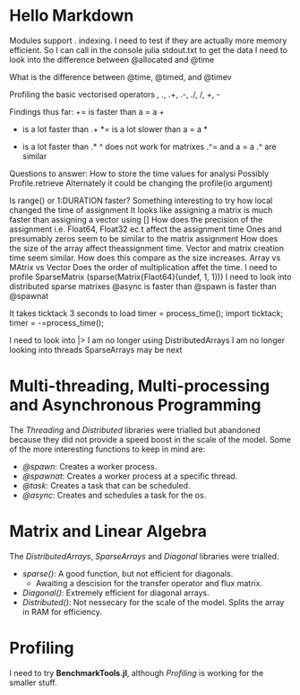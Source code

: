 # Hello Markdown
Modules support . indexing. I need to test if they are actually more memory efficient.
So I can call in the console julia <Profile Baselines.jl> stdout.txt to get the data 
I need to look into the difference between @allocated and @time

What is the difference between @time, @timed, and @timev

Profiling the basic vectorised operators
*, .*, .+, .-, ./, /, +, -

Findings thus far:
+= is faster than a = a + 
+ is a lot faster than .+
*= is a lot slower than a = a *
* is a lot faster than .*
^ does not work for matrixes 
.^= and a = a .^ are similar

Questions to answer:
How to store the time values for analysi
    Possibly Profile.retrieve
    Alternately it could be changing the profile(io argument)

Is range() or 1:DURATION faster?
Something interesting to try how local changed the time of assignment
It looks like assigning a matrix is much faster than assigning a vector using []
How does the precision of the assignment i.e. Float64, Float32 ec.t affect the assignment time
Ones and presumably zeros seem to be similar to the matrix assignment
How does the size of the array affect theassignment time.
Vector and matrix creation time seem similar.
How does this compare as the size increases.
Array vs MAtrix vs Vector 
Does the order of multiplication affet the time.
 I need to profile SparseMatrix (sparse(Matrix{Flaot64}(undef, 1, 1)))
I need to look into distributed sparse matrixes 
 @async is faster than @spawn is faster than @spawnat 

It takes ticktack 3 seconds to load
    timer = process_time(); import ticktack; timer = -=process_time();

I need to look into |> 
I am no longer using DistributedArrays
I am no longer looking into threads
SparseArrays may be next  

# Multi-threading, Multi-processing and Asynchronous Programming 
The _Threading_ and _Distributed_ libraries were trialled but abandoned
because they did not provide a speed boost in the scale of the model. 
Some of the more interesting functions to keep in mind are:
 - _@spawn_: Creates a worker process.
 - _@spawnat_: Creates a worker process at a specific thread.
 - _@task_: Creates a task that can be scheduled.
 - _@async_: Creates and schedules a task for the os.

# Matrix and Linear Algebra
The _DistributedArrays_, _SparseArrays_ and _Diagonal_ libraries were
trialled. 
 - _sparse()_: A good function, but not efficient for diagonals.
    - Awaiting a descision for the transfer operator and flux matrix.
 - _Diagonal()_: Extremely efficient for diagonal arrays.
 - _Distributed()_: Not nessecary for the scale of the model. Splits the
 array in RAM for efficiency.

# Profiling
I need to try __BenchmarkTools.jl__, although _Profiling_ is working for
the smaller stuff.